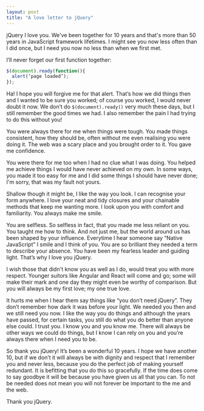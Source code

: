 ```yaml
---
layout: post
title: "A love letter to jQuery"
---
```


jQuery I love you. We've been together for 10 years and that's more than 50 years in JavaScript framework lifetimes. I might see you now less often than I did once, but I need you now no less than when we first met.

I’ll never forget our first function together:

```javascript
$(document).ready(function(){
  alert(‘page loaded’);
});
```
Ha! I hope you will forgive me for that alert. That’s how we did things then and I wanted to be sure you worked; of course you worked, I would never doubt it now. We don’t do `$(document).ready()` very much these days, but I still remember the good times we had. I also remember the pain I had trying to do this without you!

You were always there for me when things were tough. You made things consistent, how they should be, often without me even realising you were doing it. The web was a scary place and you brought order to it. You gave me confidence.

You were there for me too when I had no clue what I was doing. You helped me achieve things I would have never achieved on my own. In some ways, you made it too easy for me and I did some things I should have never done; I'm sorry, that was my fault not yours.

Shallow though it might be, I like the way you look. I can recognise your form anywhere. I love your neat and tidy closures and your chainable methods that keep me wanting more. I look upon you with comfort and familiarity. You always make me smile.  

You are selfless. So selfless in fact, that you made me less reliant on you. You taught me how to think. And not just me, but the world around us has been shaped by your influence. Everytime I hear someone say “Native JavaScript” I smile and I think of you. You are so brilliant they needed a term to describe your absence. You have been my fearless leader and guiding light. That’s why I love you jQuery.

I wish those that didn't know you as well as I do, would treat you with more respect. Younger suitors like Angular and React will come and go; some will make their mark and one day they might even be worthy of comparison. But you will always be my first love; my one true love.

It hurts me when I hear them say things like “you don’t need jQuery”. They don’t remember how dark it was before your light. We needed you then and we still need you now. I like the way you do things and although the years have passed, for certain tasks, you still do what you do better than anyone else could. I trust you. I know you and you know me. There will always be other ways we could do things, but I know I can rely on you and you’re always there when I need you to be.

So thank you jQuery! It’s been a wonderful 10 years. I hope we have another 10, but if we don’t it will always be with dignity and respect that I remember you and never less, because you do the perfect job of making yourself redundant. It is befitting that you do this so gracefully. If the time does come to say goodbye it will be because you have given us all that you can. To not be needed does not mean you will not forever be important to the me and the web.

Thank you jQuery.
